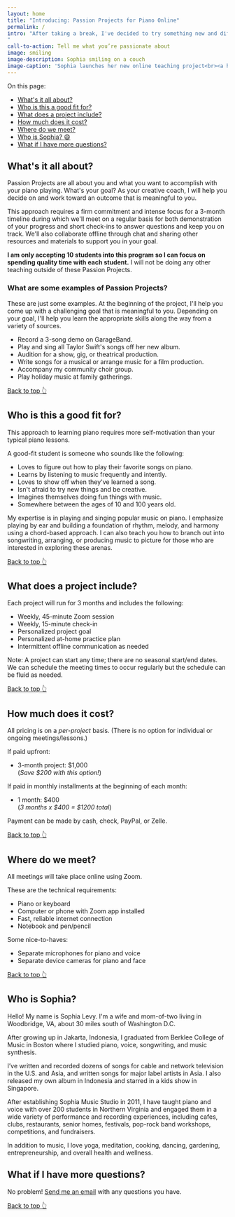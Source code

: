 ```yaml
---
layout: home
title: "Introducing: Passion Projects for Piano Online"
permalink: /
intro: "After taking a break, I've decided to try something new and different for Sophia Music Studio. Reflecting on my years of teaching, I've found the students who grow the most and have the most fun are the ones who have a clear idea of what they're working toward. So instead of lesson books and seasonal recitals, I'm starting a new format: 3-month projects where we work together to achieve a specific goal for you.
"
call-to-action: Tell me what you’re passionate about
image: smiling
image-description: Sophia smiling on a couch
image-caption: 'Sophia launches her new online teaching project<br><a href="https://www.instagram.com/yudha_ronni_p/">Photo: Yudha Ronni P</a>'
---
```


On this page:
- [What's it all about?](#whats-it-all-about)
- [Who is this a good fit for?](#who-is-this-a-good-fit-for)
- [What does a project include?](#what-does-a-project-include)
- [How much does it cost?](#how-much-does-it-cost)
- [Where do we meet?](#where-do-we-meet)
- [Who is Sophia? 😄](#who-is-sophia)
- [What if I have more questions?](#what-if-i-have-more-questions)

## What's it all about?

Passion Projects are all about you and what you want to accomplish with your piano playing. What's your goal? As your creative coach, I will help you decide on and work toward an outcome that is meaningful to you.

This approach requires a firm commitment and intense focus for a 3-month timeline during which we'll meet on a regular basis for both demonstration of your progress and short check-ins to answer questions and keep you on track. We'll also collaborate offline through chat and sharing other resources and materials to support you in your goal.

**I am only accepting 10 students into this program so I can focus on spending quality time with each student.** I will not be doing any other teaching outside of these Passion Projects.

### What are some examples of Passion Projects?

These are just some examples. At the beginning of the project, I'll help you come up with a challenging goal that is meaningful to you. Depending on your goal, I'll help you learn the appropriate skills along the way from a variety of sources.

- Record a 3-song demo on GarageBand.
- Play and sing all Taylor Swift's songs off her new album.
- Audition for a show, gig, or theatrical production.
- Write songs for a musical or arrange music for a film production.
- Accompany my community choir group.
- Play holiday music at family gatherings.

[Back to top 👆](#)

## Who is this a good fit for?

This approach to learning piano requires more self-motivation than your typical piano lessons.

A good-fit student is someone who sounds like the following:

- Loves to figure out how to play their favorite songs on piano.
- Learns by listening to music frequently and intently.
- Loves to show off when they've learned a song.
- Isn't afraid to try new things and be creative.
- Imagines themselves doing fun things with music.
- Somewhere between the ages of 10 and 100 years old.

My expertise is in playing and singing popular music on piano. I emphasize  playing by ear and building a foundation of rhythm, melody, and harmony using a chord-based approach. I can also teach you how to branch out into songwriting, arranging, or producing music to picture for those who are interested in exploring these arenas.

[Back to top 👆](#)

## What does a project include?

Each project will run for 3 months and includes the following:

- Weekly, 45-minute Zoom session
- Weekly, 15-minute check-in
- Personalized project goal
- Personalized at-home practice plan
- Intermittent offline communication as needed

Note: A project can start any time; there are no seasonal start/end dates. We can schedule the meeting times to occur regularly but the schedule can be fluid as needed.

[Back to top 👆](#)

## How much does it cost?

All pricing is on a *per-project* basis. (There is no option for individual or ongoing meetings/lessons.)

If paid upfront:

- 3-month project: $1,000<br>(*Save $200 with this option!*)

If paid in monthly installments at the beginning of each month:

- 1 month: $400<br>(*3 months x $400 = $1200 total*)

Payment can be made by cash, check, PayPal, or Zelle.

[Back to top 👆](#)

## Where do we meet?

All meetings will take place online using Zoom.

These are the technical requirements:
- Piano or keyboard
- Computer or phone with Zoom app installed
- Fast, reliable internet connection
- Notebook and pen/pencil

Some nice-to-haves:
- Separate microphones for piano and voice
- Separate device cameras for piano and face

[Back to top 👆](#)

## Who is Sophia?

Hello! My name is Sophia Levy. I'm a wife and mom-of-two living in Woodbridge, VA, about 30 miles south of Washington D.C.

After growing up in Jakarta, Indonesia, I graduated from Berklee College of Music in Boston where I studied piano, voice, songwriting, and music synthesis.

I’ve written and recorded dozens of songs for cable and network television in the U.S. and Asia, and written songs for major label artists in Asia. I also released my own album in Indonesia and starred in a kids show in Singapore.

After establishing Sophia Music Studio in 2011, I have taught piano and voice with over 200 students in Northern Virginia and engaged them in a wide variety of performance and recording experiences, including cafes, clubs, restaurants, senior homes, festivals, pop-rock band workshops, competitions, and fundraisers.

In addition to music, I love yoga, meditation, cooking, dancing, gardening, entrepreneurship, and overall health and wellness.

## What if I have more questions?

No problem! [Send me an email](mailto:sophia@sophiamusicstudio.com) with any questions you have.

[Back to top 👆](#)
